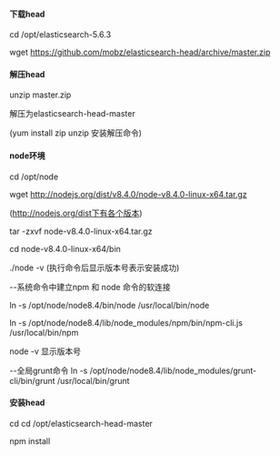 
#### 下载head

cd /opt/elasticsearch-5.6.3

wget https://github.com/mobz/elasticsearch-head/archive/master.zip



#### 解压head

unzip master.zip

解压为elasticsearch-head-master

(yum install zip unzip 安装解压命令)


#### node环境

cd /opt/node

wget http://nodejs.org/dist/v8.4.0/node-v8.4.0-linux-x64.tar.gz

(http://nodejs.org/dist下有各个版本)

tar -zxvf node-v8.4.0-linux-x64.tar.gz

cd node-v8.4.0-linux-x64/bin

./node -v (执行命令后显示版本号表示安装成功)



--系统命令中建立npm 和 node 命令的软连接

ln -s /opt/node/node8.4/bin/node /usr/local/bin/node

ln -s /opt/node/node8.4/lib/node_modules/npm/bin/npm-cli.js /usr/local/bin/npm

node -v  显示版本号

--全局grunt命令
ln -s /opt/node/node8.4/lib/node_modules/grunt-cli/bin/grunt /usr/local/bin/grunt



#### 安装head

cd cd /opt/elasticsearch-head-master

npm install

